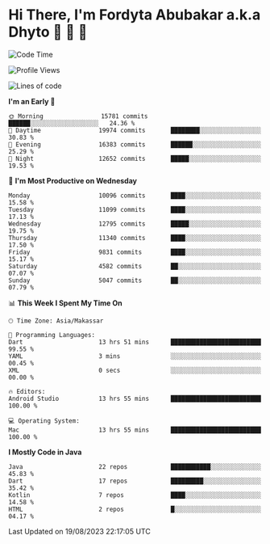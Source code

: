 # Hi There, I'm Fordyta Abubakar a.k.a Dhyto 👋 👋 👋 

<!--
**DhytoDev/dhytodev** is a ✨ _special_ ✨ repository because its `README.md` (this file) appears on your GitHub profile.

Here are some ideas to get you started:

- 🔭 I’m currently working on ...
- 🌱 I’m currently learning ...
- 👯 I’m looking to collaborate on ...
- 🤔 I’m looking for help with ...
- 💬 Ask me about ...
- 📫 How to reach me: ...
- 😄 Pronouns: ...
- ⚡ Fun fact: ...
-->

<!--START_SECTION:waka-->
![Code Time](http://img.shields.io/badge/Code%20Time-1%2C985%20hrs%2030%20mins-blue)

![Profile Views](http://img.shields.io/badge/Profile%20Views-0-blue)

![Lines of code](https://img.shields.io/badge/From%20Hello%20World%20I%27ve%20Written-8.1%20million%20lines%20of%20code-blue)

**I'm an Early 🐤** 

```text
🌞 Morning                15781 commits       ██████░░░░░░░░░░░░░░░░░░░   24.36 % 
🌆 Daytime                19974 commits       ████████░░░░░░░░░░░░░░░░░   30.83 % 
🌃 Evening                16383 commits       ██████░░░░░░░░░░░░░░░░░░░   25.29 % 
🌙 Night                  12652 commits       █████░░░░░░░░░░░░░░░░░░░░   19.53 % 
```
📅 **I'm Most Productive on Wednesday** 

```text
Monday                   10096 commits       ████░░░░░░░░░░░░░░░░░░░░░   15.58 % 
Tuesday                  11099 commits       ████░░░░░░░░░░░░░░░░░░░░░   17.13 % 
Wednesday                12795 commits       █████░░░░░░░░░░░░░░░░░░░░   19.75 % 
Thursday                 11340 commits       ████░░░░░░░░░░░░░░░░░░░░░   17.50 % 
Friday                   9831 commits        ████░░░░░░░░░░░░░░░░░░░░░   15.17 % 
Saturday                 4582 commits        ██░░░░░░░░░░░░░░░░░░░░░░░   07.07 % 
Sunday                   5047 commits        ██░░░░░░░░░░░░░░░░░░░░░░░   07.79 % 
```


📊 **This Week I Spent My Time On** 

```text
🕑︎ Time Zone: Asia/Makassar

💬 Programming Languages: 
Dart                     13 hrs 51 mins      █████████████████████████   99.55 % 
YAML                     3 mins              ░░░░░░░░░░░░░░░░░░░░░░░░░   00.45 % 
XML                      0 secs              ░░░░░░░░░░░░░░░░░░░░░░░░░   00.00 % 

🔥 Editors: 
Android Studio           13 hrs 55 mins      █████████████████████████   100.00 % 

💻 Operating System: 
Mac                      13 hrs 55 mins      █████████████████████████   100.00 % 
```

**I Mostly Code in Java** 

```text
Java                     22 repos            ███████████░░░░░░░░░░░░░░   45.83 % 
Dart                     17 repos            █████████░░░░░░░░░░░░░░░░   35.42 % 
Kotlin                   7 repos             ████░░░░░░░░░░░░░░░░░░░░░   14.58 % 
HTML                     2 repos             █░░░░░░░░░░░░░░░░░░░░░░░░   04.17 % 
```




 Last Updated on 19/08/2023 22:17:05 UTC
<!--END_SECTION:waka-->
